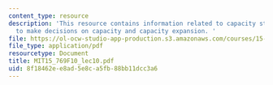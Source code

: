 ```yaml
---
content_type: resource
description: 'This resource contains information related to capacity strategy: how
  to make decisions on capacity and capacity expansion. '
file: https://ol-ocw-studio-app-production.s3.amazonaws.com/courses/15-769-operations-strategy-fall-2010/8f18462ee8ad5e8ca5fb88bb11dcc3a6_MIT15_769F10_lec10.pdf
file_type: application/pdf
resourcetype: Document
title: MIT15_769F10_lec10.pdf
uid: 8f18462e-e8ad-5e8c-a5fb-88bb11dcc3a6
---
```

